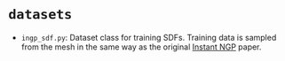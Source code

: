 # `datasets`

- `ingp_sdf.py`: Dataset class for training SDFs. Training data is sampled from the mesh in the same way as the original [Instant NGP](https://github.com/NVlabs/instant-ngp) paper.